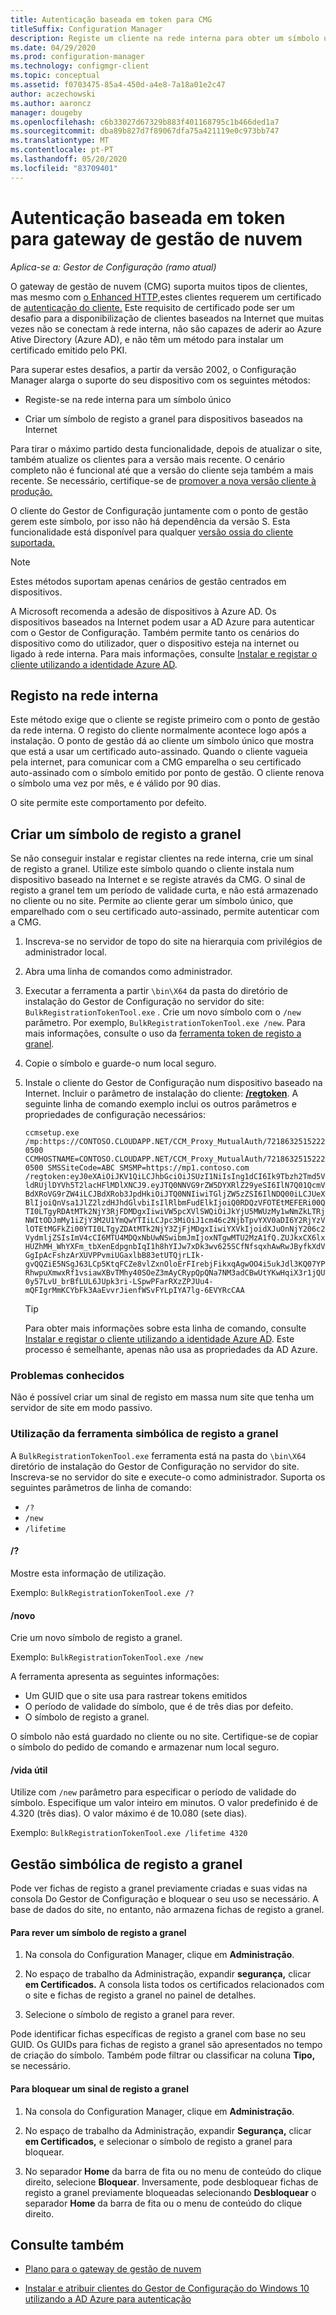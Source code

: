 ```yaml
---
title: Autenticação baseada em token para CMG
titleSuffix: Configuration Manager
description: Registe um cliente na rede interna para obter um símbolo único ou crie um sinal de registo a granel para dispositivos baseados na Internet.
ms.date: 04/29/2020
ms.prod: configuration-manager
ms.technology: configmgr-client
ms.topic: conceptual
ms.assetid: f0703475-85a4-450d-a4e8-7a18a01e2c47
author: aczechowski
ms.author: aaroncz
manager: dougeby
ms.openlocfilehash: c6b33027d67329b883f401168795c1b466ded1a7
ms.sourcegitcommit: dba89b827d7f89067dfa75a421119e0c973bb747
ms.translationtype: MT
ms.contentlocale: pt-PT
ms.lasthandoff: 05/20/2020
ms.locfileid: "83709401"
---
```

# <a name="token-based-authentication-for-cloud-management-gateway"></a>Autenticação baseada em token para gateway de gestão de nuvem

*Aplica-se a: Gestor de Configuração (ramo atual)*

<!--5686290-->

O gateway de gestão de nuvem (CMG) suporta muitos tipos de clientes, mas mesmo com [o Enhanced HTTP,](../../plan-design/hierarchy/enhanced-http.md)estes clientes requerem um certificado de [autenticação do cliente.](../manage/cmg/certificates-for-cloud-management-gateway.md#for-internet-based-clients-communicating-with-the-cloud-management-gateway) Este requisito de certificado pode ser um desafio para a disponibilização de clientes baseados na Internet que muitas vezes não se conectam à rede interna, não são capazes de aderir ao Azure Ative Directory (Azure AD), e não têm um método para instalar um certificado emitido pelo PKI.

Para superar estes desafios, a partir da versão 2002, o Configuração Manager alarga o suporte do seu dispositivo com os seguintes métodos:

- Registe-se na rede interna para um símbolo único

- Criar um símbolo de registo a granel para dispositivos baseados na Internet

Para tirar o máximo partido desta funcionalidade, depois de atualizar o site, também atualize os clientes para a versão mais recente. O cenário completo não é funcional até que a versão do cliente seja também a mais recente. Se necessário, certifique-se de [promover a nova versão cliente à produção.](../manage/upgrade/test-client-upgrades.md#to-promote-the-new-client-to-production)

O cliente do Gestor de Configuração juntamente com o ponto de gestão gerem este símbolo, por isso não há dependência da versão S. Esta funcionalidade está disponível para qualquer [versão ossia do cliente suportada.](../../plan-design/configs/supported-operating-systems-for-clients-and-devices.md)

> [!NOTE]
> Estes métodos suportam apenas cenários de gestão centrados em dispositivos.
>
> A Microsoft recomenda a adesão de dispositivos à Azure AD. Os dispositivos baseados na Internet podem usar a AD Azure para autenticar com o Gestor de Configuração. Também permite tanto os cenários do dispositivo como do utilizador, quer o dispositivo esteja na internet ou ligado à rede interna. Para mais informações, consulte [Instalar e registar o cliente utilizando a identidade Azure AD](deploy-clients-cmg-azure.md#install-and-register-the-client-using-azure-ad-identity).

## <a name="register-on-the-internal-network"></a>Registo na rede interna

Este método exige que o cliente se registe primeiro com o ponto de gestão da rede interna. O registo do cliente normalmente acontece logo após a instalação. O ponto de gestão dá ao cliente um símbolo único que mostra que está a usar um certificado auto-assinado. Quando o cliente vagueia pela internet, para comunicar com a CMG emparelha o seu certificado auto-assinado com o símbolo emitido por ponto de gestão. O cliente renova o símbolo uma vez por mês, e é válido por 90 dias.

O site permite este comportamento por defeito.

## <a name="create-a-bulk-registration-token"></a>Criar um símbolo de registo a granel

Se não conseguir instalar e registar clientes na rede interna, crie um sinal de registo a granel. Utilize este símbolo quando o cliente instala num dispositivo baseado na Internet e se registe através da CMG. O sinal de registo a granel tem um período de validade curta, e não está armazenado no cliente ou no site. Permite ao cliente gerar um símbolo único, que emparelhado com o seu certificado auto-assinado, permite autenticar com a CMG.

1. Inscreva-se no servidor de topo do site na hierarquia com privilégios de administrador local.

1. Abra uma linha de comandos como administrador.

1. Executar a ferramenta a partir `\bin\X64` da pasta do diretório de instalação do Gestor de Configuração no servidor do site: `BulkRegistrationTokenTool.exe` . Crie um novo símbolo com o `/new` parâmetro. Por exemplo, `BulkRegistrationTokenTool.exe /new`. Para mais informações, consulte o uso da [ferramenta token de registo a granel](#bulk-registration-token-tool-usage).

1. Copie o símbolo e guarde-o num local seguro.

1. Instale o cliente do Gestor de Configuração num dispositivo baseado na Internet. Incluir o parâmetro de instalação do cliente: [**/regtoken**](about-client-installation-properties.md#regtoken). A seguinte linha de comando exemplo inclui os outros parâmetros e propriedades de configuração necessários:

    `ccmsetup.exe /mp:https://CONTOSO.CLOUDAPP.NET/CCM_Proxy_MutualAuth/72186325152220500 CCMHOSTNAME=CONTOSO.CLOUDAPP.NET/CCM_Proxy_MutualAuth/72186325152220500 SMSSiteCode=ABC SMSMP=https://mp1.contoso.com /regtoken:eyJ0eXAiOiJKV1QiLCJhbGciOiJSUzI1NiIsIng1dCI6Ik9Tbzh2Tmd5VldRUjlDYVh5T2lacHFlMDlXNCJ9.eyJTQ0NNVG9rZW5DYXRlZ29yeSI6IlN7Q01QcmVBdXRoVG9rZW4iLCJBdXRob3JpdHkiOiJTQ0NNIiwiTGljZW5zZSI6IlNDQ00iLCJUeXBlIjoiQnVsa1JlZ2lzdHJhdGlvbiIsIlRlbmFudElkIjoiQ0RDQzVFOTEtMEFERi00QTI0LTgyRDAtMTk2NjY3RjFDMDgxIiwiVW5pcXVlSWQiOiJkYjU5MWUzMy1wNmZkLTRjNWItODJmMy1iZjY3M2U1YmQwYTIiLCJpc3MiOiJ1cm46c2NjbTpvYXV0aDI6Y2RjYzVlOTEtMGFkZi00YTI0LTgyZDAtMTk2NjY3ZjFjMDgxIiwiYXVkIjoidXJuOnNjY206c2VydmljZSIsImV4cCI6MTU4MDQxNbUwNSwibmJmIjoxNTgwMTU2MzA1fQ.ZUJkxCX6lxHUZhMH_WhYXFm_tbXenEdpgnbIqI1h8hYIJw7xDk3wv625SCfNfsqxhAwRwJByfkXdVGgIpAcFshzArXUVPPvmiUGaxlbB83etUTQjrLIk-gvQQZiE5NSgJ63LCp5KtqFCZe8vlZxnOloErFIrebjFikxqAgwOO4i5ukJdl3KQ07YPRhwpuXmwxRf1vsiawXBvTMhy40SOeZ3mAyCRypQpQNa7NM3adCBwUtYKwHqiX3r1jQU0y57LvU_brBfLUL6JUpk3ri-LSpwPFarRXzZPJUu4-mQFIgrMmKCYbFk3AaEvvrJienfWSvFYLpIYA7lg-6EVYRcCAA`

    > [!TIP]
    > Para obter mais informações sobre esta linha de comando, consulte [Instalar e registar o cliente utilizando a identidade Azure AD](deploy-clients-cmg-azure.md#install-and-register-the-client-using-azure-ad-identity). Este processo é semelhante, apenas não usa as propriedades da AD Azure.

### <a name="known-issues"></a>Problemas conhecidos

Não é possível criar um sinal de registo em massa num site que tenha um servidor de site em modo passivo.<!-- 6399087 -->

### <a name="bulk-registration-token-tool-usage"></a>Utilização da ferramenta simbólica de registo a granel

A `BulkRegistrationTokenTool.exe` ferramenta está na pasta do `\bin\X64` diretório de instalação do Gestor de Configuração no servidor do site. Inscreva-se no servidor do site e execute-o como administrador. Suporta os seguintes parâmetros de linha de comando:

- `/?`
- `/new`
- `/lifetime`

#### <a name=""></a>/?

Mostre esta informação de utilização.

Exemplo: `BulkRegistrationTokenTool.exe /?`

#### <a name="new"></a>/novo

Crie um novo símbolo de registo a granel.

Exemplo: `BulkRegistrationTokenTool.exe /new`

A ferramenta apresenta as seguintes informações:
  
- Um GUID que o site usa para rastrear tokens emitidos
- O período de validade do símbolo, que é de três dias por defeito.
- O símbolo de registo a granel.

O símbolo não está guardado no cliente ou no site. Certifique-se de copiar o símbolo do pedido de comando e armazenar num local seguro.

#### <a name="lifetime"></a>/vida útil

Utilize com `/new` parâmetro para especificar o período de validade do símbolo. Especifique um valor inteiro em minutos. O valor predefinido é de 4.320 (três dias). O valor máximo é de 10.080 (sete dias).

Exemplo: `BulkRegistrationTokenTool.exe /lifetime 4320`

## <a name="bulk-registration-token-management"></a>Gestão simbólica de registo a granel

Pode ver fichas de registo a granel previamente criadas e suas vidas na consola Do Gestor de Configuração e bloquear o seu uso se necessário. A base de dados do site, no entanto, não armazena fichas de registo a granel.

#### <a name="to-review-a-bulk-registration-token"></a>Para rever um símbolo de registo a granel

1. Na consola do Configuration Manager, clique em **Administração**.

2. No espaço de trabalho da Administração, expandir **segurança,** clicar **em Certificados.** A consola lista todos os certificados relacionados com o site e fichas de registo a granel no painel de detalhes.

3. Selecione o símbolo de registo a granel para rever.

Pode identificar fichas específicas de registo a granel com base no seu GUID. Os GUIDs para fichas de registo a granel são apresentados no tempo de criação do símbolo. Também pode filtrar ou classificar na coluna **Tipo,** se necessário.

#### <a name="to-block-a-bulk-registration-token"></a>Para bloquear um sinal de registo a granel

1. Na consola do Configuration Manager, clique em **Administração**.

2. No espaço de trabalho da Administração, expandir **Segurança,** clicar **em Certificados,** e selecionar o símbolo de registo a granel para bloquear.

3. No separador **Home** da barra de fita ou no menu de conteúdo do clique direito, selecione **Bloquear**. Inversamente, pode desbloquear fichas de registo a granel previamente bloqueadas selecionando **Desbloquear** o separador **Home** da barra de fita ou o menu de conteúdo do clique direito.

## <a name="see-also"></a>Consulte também

- [Plano para o gateway de gestão de nuvem](../manage/cmg/plan-cloud-management-gateway.md)

- [Instalar e atribuir clientes do Gestor de Configuração do Windows 10 utilizando a AD Azure para autenticação](deploy-clients-cmg-azure.md)
